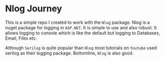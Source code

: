 # Nlog Journey

This is a simple repo I created to work with the `Nlog` package. Nlog is a nuget package for logging in `ASP.NET`.
It is simple to use and also robust. It allows logging to console which is like the default but logging to Databases, Email, Files etc.


Although `Serilog` is quite popular than `Nlog` most tutorials on `Youtube` used serilog as their logging package. Bottomline, `Nlog` is also good.
